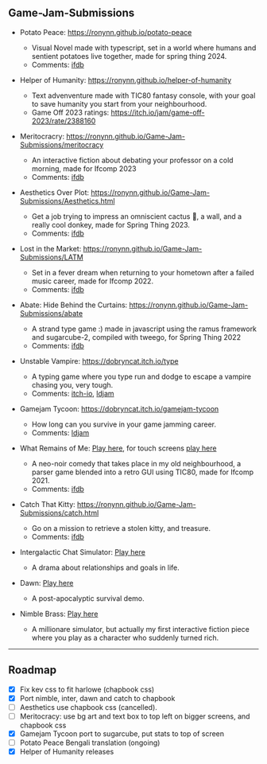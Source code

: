## Game-Jam-Submissions

-   Potato Peace: <https://ronynn.github.io/potato-peace>

    -   Visual Novel made with typescript, set in a world where humans and sentient potatoes live together, made for spring thing 2024.
    -   Comments: [ifdb](https://ifdb.org/viewgame?id=gfa7ch1ahnun3t62)

-   Helper of Humanity: <https://ronynn.github.io/helper-of-humanity>

    -   Text advenventure made with TIC80 fantasy console, with your goal to save humanity you start from your neighbourhood.
    -   Game Off 2023 ratings: <https://itch.io/jam/game-off-2023/rate/2388160>

-   Meritocracry: <https://ronynn.github.io/Game-Jam-Submissions/meritocracy>

    -   An interactive fiction about debating your professor on a cold morning, made for Ifcomp 2023
    -   Comments: [ifdb](https://ifdb.org/viewgame?id=dlm5ruvo06u3kglf)

-   Aesthetics Over Plot: <https://ronynn.github.io/Game-Jam-Submissions/Aesthetics.html>

    -   Get a job trying to impress an omniscient cactus 🌵, a wall, and a really cool donkey, made for Spring Thing 2023.
    -   Comments: [ifdb](https://ifdb.org/viewgame?id=vect2ozjqjgpy1ba)

-   Lost in the Market: <https://ronynn.github.io/Game-Jam-Submissions/LATM>

    -   Set in a fever dream when returning to your hometown after a failed music career, made for Ifcomp 2022.
    -   Comments: [ifdb](https://ifdb.org/viewgame?id=55vp8gmvcg5mnfpr)

-   Abate: Hide Behind the Curtains: <https://ronynn.github.io/Game-Jam-Submissions/abate>

    -   A strand type game :) made in javascript using the ramus framework and sugarcube-2, compiled with tweego, for Spring Thing 2022
    -   Comments: [ifdb](https://ifdb.org/viewgame?id=5801jaqmu56aateu)

-   Unstable Vampire: <https://dobryncat.itch.io/type>

    -   A typing game where you type run and dodge to escape a vampire chasing you, very tough.
    -   Comments: [itch-io](https://itch.io/jam/devtober-2021/rate/1221110),
        [ldjam](https://ldjam.com/events/ludum-dare/49/type-unstable-vampire)


-   Gamejam Tycoon: <https://dobryncat.itch.io/gamejam-tycoon>

    -   How long can you survive in your game jamming career.
    -   Comments: [ldjam](https://ldjam.com/events/ludum-dare/50/gamejam-tycoon)

-   What Remains of Me: [Play here](https://ifcomp.org/play/2558/play_online), for touch screens [play here](https://ronynn.github.io/Game-Jam-Submissions/wrom/wrom-touch)

    -   A neo-noir comedy that takes place in my old neighbourhood, a parser game blended into a retro GUI using TIC80, made for Ifcomp 2021.
    -   Comments: [ifdb](https://ifdb.org/viewgame?id=qy37x4gjpzarqsil)

-   Catch That Kitty: <https://ronynn.github.io/Game-Jam-Submissions/catch.html>

    -   Go on a mission to retrieve a stolen kitty, and treasure.
    -   Comments: [ifdb](https://ifdb.org/viewgame?id=allpmsmp8dsj3bh0)


-   Intergalactic Chat Simulator: [Play here](https://ronynn.github.io/Game-Jam-Submissions/igcs.html)

    -   A drama about relationships and goals in life.

-   Dawn: [Play here](https://ronynn.github.io/Game-Jam-Submissions/Dawn.html)

    -   A post-apocalyptic survival demo.

-   Nimble Brass: [Play here](https://ronynn.github.io/Game-Jam-Submissions/Nimble.html)
    -   A millionare simulator, but actually my first interactive fiction piece where you play as a character who suddenly turned rich.

<hr>

## Roadmap

- [x] Fix kev css to fit harlowe (chapbook css)
- [x] Port nimble, inter, dawn and catch to chapbook
- [ ] Aesthetics use chapbook css (cancelled).
- [ ] Meritocracy: use bg art and text box to top left on bigger screens, and chapbook css
- [x] Gamejam Tycoon port to sugarcube, put stats to top of screen
- [ ] Potato Peace Bengali translation (ongoing)
- [x] Helper of Humanity releases